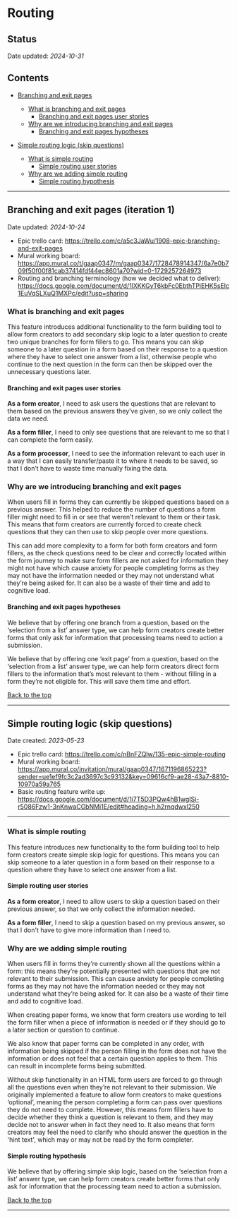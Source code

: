 # Routing 

## Status 

Date updated: *2024-10-31*  

## Contents

- [Branching and exit pages](#branching-and-exit-pages-iteration-1)
  - [What is branching and exit pages](#what-is-branching-and-exit-pages)
    - [Branching and exit pages user stories](#branching-and-exit-pages-user-stories)
  - [Why are we introducing branching and exit pages](#why-are-we-introducing-branching-and-exit-pages)
    - [Branching and exit pages hypotheses](#branching-and-exit-pages-hypotheses)

- [Simple routing logic (skip questions)](#simple-routing-logic-skip-questions)
  - [What is simple routing ](#what-is-simple-routing)
    - [Simple routing user stories](#simple-routing-user-stories)
  - [Why are we adding simple routing ](#why-are-we-adding-simple-routing)
    - [Simple routing hypothesis](#simple-routing-hypothesis)

___

## Branching and exit pages (iteration 1)

Date updated: *2024-10-24* 

- Epic trello card: https://trello.com/c/a5c3JaWu/1908-epic-branching-and-exit-pages  
- Mural working board: https://app.mural.co/t/gaap0347/m/gaap0347/1728478914347/6a7e0b709f50f00f81cab37414fdf44ec8601a70?wid=0-1729257264973  
- Routing and branching terminology (how we decided what to deliver): https://docs.google.com/document/d/1lXKKGyT6kbFc0EbthTPiEHK5sEIc1EuVqSLXuQ1MXPc/edit?usp=sharing  

### What is branching and exit pages  

This feature introduces additional functionality to the form building tool to allow form creators to add secondary skip logic to a later question to create two unique branches for form fillers to go. This means you can skip someone to a later question in a form based on their response to a question where they have to select one answer from a list, otherwise people who continue to the next question in the form can then be skipped over the unnecessary questions later.  

#### Branching and exit pages user stories

**As a form creator**, I need to ask users the questions that are relevant to them based on the previous answers they’ve given, so we only collect the data we need.    

**As a form filler**, I need to only see questions that are relevant to me so that I can complete the form easily.  

**As a form processor**, I need to see the information relevant to each user in a way that I can easily transfer/paste it to where it needs to be saved, so that I don’t have to waste time manually fixing the data.  


### Why are we introducing branching and exit pages

When users fill in forms they can currently be skipped questions based on a previous answer. This helped to reduce the number of questions a form filler might need to fill in or see that weren’t relevant to them or their task. This means that form creators are currently forced to create check questions that they can then use to skip people over more questions.  

This can add more complexity to a form for both form creators and form fillers, as the check questions need to be clear and correctly located within the form journey to make sure form fillers are not asked for information they might not have which cause anxiety for people completing forms as they may not have the information needed or they may not understand what they’re being asked for. It can also be a waste of their time and add to cognitive load.  


#### Branching and exit pages hypotheses

We believe that by offering one branch from a question, based on the ‘selection from a list’ answer type, we can help form creators create better forms that only ask for information that processing teams need to action a submission. 

We believe that by offering one ‘exit page’ from a question, based on the ‘selection from a list’ answer type, we can help form creators direct form fillers to the information that’s most relevant to them - without filling in a form they’re not eligible for. This will save them time and effort.  

[Back to the top](#routing)

___

## Simple routing logic (skip questions)

Date created: *2023-05-23*  

- Epic trello card: https://trello.com/c/nBnFZQlw/135-epic-simple-routing  
- Mural working board: https://app.mural.co/invitation/mural/gaap0347/1671196865223?sender=ue1ef9fc3c2ad3697c3c93132&key=09616cf9-ae28-43a7-8810-10970a59a765  
- Basic routing feature write up: https://docs.google.com/document/d/1i7T5D3PQw4hB1wgISi-r5086Fzw1-3nKnwaCGbNMi1E/edit#heading=h.h2rnqdwxl250  

___

### What is simple routing   

This feature introduces new functionality to the form building tool to help form creators create simple skip logic for questions. This means you can skip someone to a later question in a form based on their response to a question where they have to select one answer from a list.

#### Simple routing user stories

**As a form creator**, I need to allow users to skip a question based on their previous answer, so that we only collect the information needed.

**As a form filler**, I need to skip a question based on my previous answer, so that I don't have to give more information than I need to.


### Why are we adding simple routing  

When users fill in forms they’re currently shown all the questions within a form: this means they’re potentially presented with questions that are not relevant to their submission. This can cause anxiety for people completing forms as they may not have the information needed or they may not understand what they’re being asked for. It can also be a waste of their time and add to cognitive load.  

When creating paper forms, we know that form creators use wording to tell the form filler when a piece of information is needed or if they should go to a later section or question to continue.  

We also know that paper forms can be completed in any order, with information being skipped if the person filling in the form does not have the information or does not feel that a certain question applies to them. This can result in incomplete forms being submitted.  

Without skip functionality in an HTML form users are forced to go through all the questions even when they’re not relevant to their submission. We originally implemented a feature to allow form creators to make questions ‘optional’, meaning the person completing a form can pass over questions they do not need to complete. However, this means form fillers have to decide whether they think a question is relevant to them, and they may decide not to answer when in fact they need to. It also means that form creators may feel the need to clarify who should answer the question in the 'hint text', which may or may not be read by the form completer.  


#### Simple routing hypothesis  

We believe that by offering simple skip logic, based on the ‘selection from a list’ answer type, we can help form creators create better forms that only ask for information that the processing team need to action a submission.  

[Back to the top](#routing)

___
